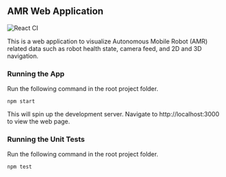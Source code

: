 ## AMR Web Application

![React CI](https://github.com/SebastianLiando/amr-web-gui-schaeffler/actions/workflows/node.js.yml/badge.svg)

This is a web application to visualize Autonomous Mobile Robot (AMR) related data such as robot health state, camera feed, and 2D and 3D navigation.

### Running the App

Run the following command in the root project folder.

```
npm start
```

This will spin up the development server. Navigate to http://localhost:3000 to view the web page.

### Running the Unit Tests

Run the following command in the root project folder.

```
npm test
```
